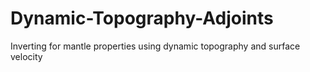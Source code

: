 # Dynamic-Topography-Adjoints
Inverting for mantle properties using dynamic topography and surface velocity
